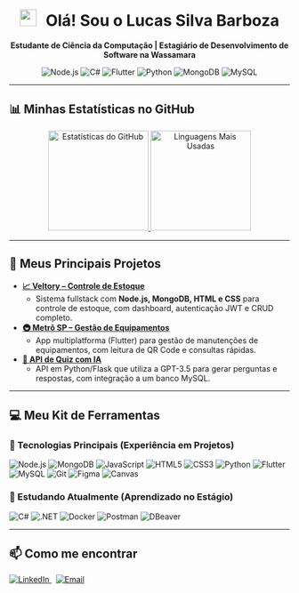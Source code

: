 <div align="center">
  <h1>
    <img src="https://media.giphy.com/media/hvRJCLFzcasrR4ia7z/giphy.gif" width="30px" style="margin-right: 10px;">
    Olá! Sou o Lucas Silva Barboza
  </h1>
  
  <p>
    <strong>Estudante de Ciência da Computação | Estagiário de Desenvolvimento de Software na Wassamara</strong>
  </p>

  <p>
    <img src="https://img.shields.io/badge/Node.js-339933?logo=node.js&logoColor=white" alt="Node.js">
    <img src="https://img.shields.io/badge/C%23-239120?logo=c-sharp&logoColor=white" alt="C#">
    <img src="https://img.shields.io/badge/Flutter-02569B?logo=flutter&logoColor=white" alt="Flutter">
    <img src="https://img.shields.io/badge/Python-3776AB?logo=python&logoColor=white" alt="Python">
    <img src="https://img.shields.io/badge/MongoDB-47A248?logo=mongodb&logoColor=white" alt="MongoDB">
    <img src="https://img.shields.io/badge/MySQL-4479A1?logo=mysql&logoColor=white" alt="MySQL">
  </p>
</div>

---

## 📊 Minhas Estatísticas no GitHub

<div align="center">
  <a href="https://github.com/LucasS059">
    <img height="180em" src="https://github-readme-stats.vercel.app/api?username=LucasS059&theme=dracula&show_icons=true" alt="Estatísticas do GitHub">
    <img height="180em" src="https://github-readme-stats.vercel.app/api/top-langs/?username=LucasS059&theme=dracula&layout=compact&langs_count=7" alt="Linguagens Mais Usadas">
  </a>
</div>

---

## 🚀 Meus Principais Projetos

* **[📈 Veltory – Controle de Estoque](link-para-o-seu-repo-Veltory-aqui)**
    * Sistema fullstack com **Node.js, MongoDB, HTML e CSS** para controle de estoque, com dashboard, autenticação JWT e CRUD completo.
* **[🚇 Metrô SP – Gestão de Equipamentos](link-para-o-seu-repo-Metro-aqui)**
    * App multiplatforma (Flutter) para gestão de manutenções de equipamentos, com leitura de QR Code e consultas rápidas.
* **[🧠 API de Quiz com IA](link-para-o-seu-repo-Quiz-aqui)**
    * API em Python/Flask que utiliza a GPT-3.5 para gerar perguntas e respostas, com integração a um banco MySQL.

---

## 💻 Meu Kit de Ferramentas

### 🚀 Tecnologias Principais (Experiência em Projetos)
<p align="left">
  <img src="https://img.shields.io/badge/Node.js-339933?logo=node.js&logoColor=white" alt="Node.js">
  <img src="https://img.shields.io/badge/MongoDB-47A248?logo=mongodb&logoColor=white" alt="MongoDB">
  <img src="https://img.shields.io/badge/JavaScript-F7DF1E?logo=javascript&logoColor=black" alt="JavaScript">
  <img src="https://img.shields.io/badge/HTML5-E34F26?logo=html5&logoColor=white" alt="HTML5">
  <img src="https://img.shields.io/badge/CSS3-1572B6?logo=css3&logoColor=white" alt="CSS3">
  <img src="https://img.shields.io/badge/Python-3776AB?logo=python&logoColor=white" alt="Python">
  <img src="https://img.shields.io/badge/Flutter-02569B?logo=flutter&logoColor=white" alt="Flutter">
  <img src="https://img.shields.io/badge/MySQL-4479A1?logo=mysql&logoColor=white" alt="MySQL">
  <img src="https://img.shields.io/badge/Git-F05032?logo=git&logoColor=white" alt="Git">
  <img src="https://img.shields.io/badge/Figma-F24E1E?logo=figma&logoColor=white" alt="Figma">
  <img src="https://img.shields.io/badge/Canvas-FF0000?logo=html5&logoColor=white" alt="Canvas">
</p>

### 🌱 Estudando Atualmente (Aprendizado no Estágio)
<p align="left">
  <img src="https://img.shields.io/badge/C%23-239120?logo=c-sharp&logoColor=white" alt="C#">
  <img src="https://img.shields.io/badge/.NET-512BD4?logo=dotnet&logoColor=white" alt=".NET">
  <img src="https://img.shields.io/badge/Docker-2496ED?logo=docker&logoColor=white" alt="Docker">
  <img src="https://img.shields.io/badge/Postman-FF6C37?logo=postman&logoColor=white" alt="Postman">
  <img src="https://img.shields.io/badge/DBeaver-382923?logo=dbeaver&logoColor=white" alt="DBeaver">
</p>

---

## 📫 Como me encontrar

<a href="https://www.linkedin.com/in/lucas-silva-barboza-a2568b285/" target="_blank">
  <img src="https://img.shields.io/badge/LinkedIn-0A66C2?logo=linkedin&logoColor=white" alt="LinkedIn">
</a>
&nbsp;
<a href="mailto:seu-email-aqui@gmail.com" target="_blank">
  <img src="https://img.shields.io/badge/Email-D14836?logo=gmail&logoColor=white" alt="Email">
</a>
